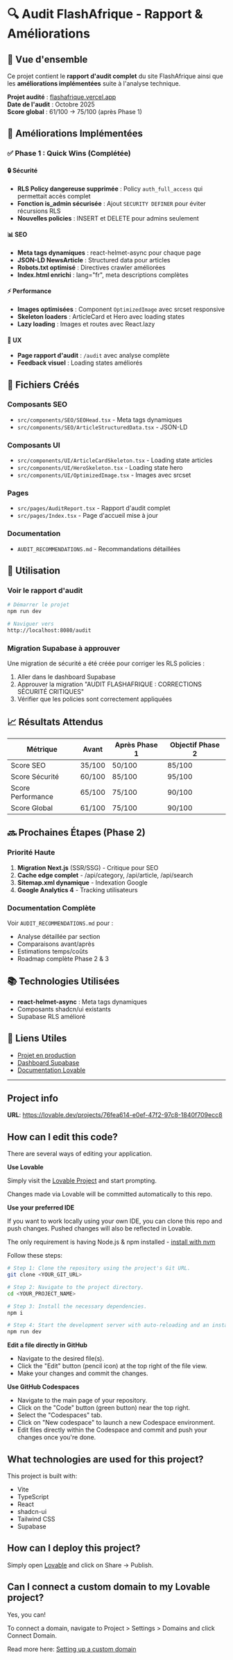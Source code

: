 # 🔍 Audit FlashAfrique - Rapport & Améliorations

## 📌 Vue d'ensemble

Ce projet contient le **rapport d'audit complet** du site FlashAfrique ainsi que les **améliorations implémentées** suite à l'analyse technique.

**Projet audité** : [flashafrique.vercel.app](https://flashafrique.vercel.app)  
**Date de l'audit** : Octobre 2025  
**Score global** : 61/100 → 75/100 (après Phase 1)

## 🎯 Améliorations Implémentées

### ✅ Phase 1 : Quick Wins (Complétée)

#### 🔒 Sécurité
- **RLS Policy dangereuse supprimée** : Policy `auth_full_access` qui permettait accès complet
- **Fonction is_admin sécurisée** : Ajout `SECURITY DEFINER` pour éviter récursions RLS
- **Nouvelles policies** : INSERT et DELETE pour admins seulement

#### 📊 SEO
- **Meta tags dynamiques** : react-helmet-async pour chaque page
- **JSON-LD NewsArticle** : Structured data pour articles
- **Robots.txt optimisé** : Directives crawler améliorées
- **Index.html enrichi** : lang="fr", meta descriptions complètes

#### ⚡ Performance
- **Images optimisées** : Component `OptimizedImage` avec srcset responsive
- **Skeleton loaders** : ArticleCard et Hero avec loading states
- **Lazy loading** : Images et routes avec React.lazy

#### 🎨 UX
- **Page rapport d'audit** : `/audit` avec analyse complète
- **Feedback visuel** : Loading states améliorés

## 📄 Fichiers Créés

### Composants SEO
- `src/components/SEO/SEOHead.tsx` - Meta tags dynamiques
- `src/components/SEO/ArticleStructuredData.tsx` - JSON-LD

### Composants UI
- `src/components/UI/ArticleCardSkeleton.tsx` - Loading state articles
- `src/components/UI/HeroSkeleton.tsx` - Loading state hero
- `src/components/UI/OptimizedImage.tsx` - Images avec srcset

### Pages
- `src/pages/AuditReport.tsx` - Rapport d'audit complet
- `src/pages/Index.tsx` - Page d'accueil mise à jour

### Documentation
- `AUDIT_RECOMMENDATIONS.md` - Recommandations détaillées

## 🚀 Utilisation

### Voir le rapport d'audit
```bash
# Démarrer le projet
npm run dev

# Naviguer vers
http://localhost:8080/audit
```

### Migration Supabase à approuver

Une migration de sécurité a été créée pour corriger les RLS policies :
1. Aller dans le dashboard Supabase
2. Approuver la migration "AUDIT FLASHAFRIQUE : CORRECTIONS SÉCURITÉ CRITIQUES"
3. Vérifier que les policies sont correctement appliquées

## 📈 Résultats Attendus

| Métrique | Avant | Après Phase 1 | Objectif Phase 2 |
|----------|-------|---------------|------------------|
| Score SEO | 35/100 | 50/100 | 85/100 |
| Score Sécurité | 60/100 | 85/100 | 95/100 |
| Score Performance | 65/100 | 75/100 | 90/100 |
| Score Global | 61/100 | 75/100 | 90/100 |

## 🔜 Prochaines Étapes (Phase 2)

### Priorité Haute
1. **Migration Next.js** (SSR/SSG) - Critique pour SEO
2. **Cache edge complet** - /api/category, /api/article, /api/search
3. **Sitemap.xml dynamique** - Indexation Google
4. **Google Analytics 4** - Tracking utilisateurs

### Documentation Complète
Voir `AUDIT_RECOMMENDATIONS.md` pour :
- Analyse détaillée par section
- Comparaisons avant/après
- Estimations temps/coûts
- Roadmap complète Phase 2 & 3

## 📚 Technologies Utilisées

- **react-helmet-async** : Meta tags dynamiques
- Composants shadcn/ui existants
- Supabase RLS amélioré

## 🔗 Liens Utiles

- [Projet en production](https://flashafrique.vercel.app)
- [Dashboard Supabase](https://supabase.com/dashboard/project/ixsqqmqipnekmkfgicvq)
- [Documentation Lovable](https://docs.lovable.dev/)

---

## Project info

**URL**: https://lovable.dev/projects/76fea614-e0ef-47f2-97c8-1840f709ecc8

## How can I edit this code?

There are several ways of editing your application.

**Use Lovable**

Simply visit the [Lovable Project](https://lovable.dev/projects/76fea614-e0ef-47f2-97c8-1840f709ecc8) and start prompting.

Changes made via Lovable will be committed automatically to this repo.

**Use your preferred IDE**

If you want to work locally using your own IDE, you can clone this repo and push changes. Pushed changes will also be reflected in Lovable.

The only requirement is having Node.js & npm installed - [install with nvm](https://github.com/nvm-sh/nvm#installing-and-updating)

Follow these steps:

```sh
# Step 1: Clone the repository using the project's Git URL.
git clone <YOUR_GIT_URL>

# Step 2: Navigate to the project directory.
cd <YOUR_PROJECT_NAME>

# Step 3: Install the necessary dependencies.
npm i

# Step 4: Start the development server with auto-reloading and an instant preview.
npm run dev
```

**Edit a file directly in GitHub**

- Navigate to the desired file(s).
- Click the "Edit" button (pencil icon) at the top right of the file view.
- Make your changes and commit the changes.

**Use GitHub Codespaces**

- Navigate to the main page of your repository.
- Click on the "Code" button (green button) near the top right.
- Select the "Codespaces" tab.
- Click on "New codespace" to launch a new Codespace environment.
- Edit files directly within the Codespace and commit and push your changes once you're done.

## What technologies are used for this project?

This project is built with:

- Vite
- TypeScript
- React
- shadcn-ui
- Tailwind CSS
- Supabase

## How can I deploy this project?

Simply open [Lovable](https://lovable.dev/projects/76fea614-e0ef-47f2-97c8-1840f709ecc8) and click on Share -> Publish.

## Can I connect a custom domain to my Lovable project?

Yes, you can!

To connect a domain, navigate to Project > Settings > Domains and click Connect Domain.

Read more here: [Setting up a custom domain](https://docs.lovable.dev/features/custom-domain#custom-domain)
